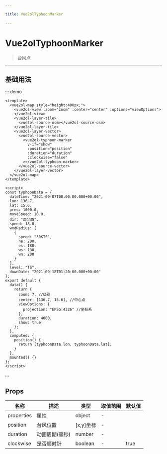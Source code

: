 ```yaml
---

title: Vue2olTyphoonMarker

---
```


# Vue2olTyphoonMarker

> 台风点

---

## 基础用法

::: demo

```vue
<template>
  <vue2ol-map style="height:400px;">
    <vue2ol-view :zoom="zoom" :center="center" :options="viewOptions">
    </vue2ol-view>
    <vue2ol-layer-tile>
      <vue2ol-source-osm></vue2ol-source-osm>
    </vue2ol-layer-tile>
    <vue2ol-layer-vector>
      <vue2ol-source-vector>
        <vue2ol-typhoon-marker
          v-if="show"
          :position="position"
          :duration="duration"
          :clockwise="false"
        ></vue2ol-typhoon-marker>
      </vue2ol-source-vector>
    </vue2ol-layer-vector>
  </vue2ol-map>
</template>

<script>
const typhoonData = {
  dateTime: "2021-09-07T00:00:00.000+00:00",
  lon: 136.7,
  lat: 15.6,
  pres: 1000.0,
  moveSpeed: 10.0,
  dir: "西北西",
  speed: 18.0,
  wndRadius: [
    {
      speed: "30KTS",
      ne: 200,
      es: 180,
      ws: 180,
      wn: 200
    }
  ],
  level: "TS",
  downDate: "2021-09-18T01:20:00.000+00:00"
};
export default {
  data() {
    return {
      zoom: 7, //级别
      center: [136.7, 15.6], //中心点
      viewOptions: {
        projection: "EPSG:4326" //坐标系
      },
      duration: 4000,
      show: true
    };
  },
  computed: {
    position() {
      return [typhoonData.lon, typhoonData.lat];
    }
  },
  mounted() {}
};
</script>
```

:::

## Props

| 名称       | 描述           | 类型      | 取值范围 | 默认值 |
| ---------- | -------------- | --------- | -------- | ------ |
| properties | 属性           | object    | -        |        |
| position   | 台风位置       | [x,y]坐标 | -        |        |
| duration   | 动画周期(毫秒) | number    | -        |        |
| clockwise  | 是否顺时针     | boolean   | -        | true   |
